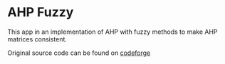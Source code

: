 # AHP Fuzzy

This app in an implementation of AHP with fuzzy methods to make AHP matrices consistent.

Original source code can be found on [codeforge](http://www.codeforge.com/read/64380/normal.cpp__html) 

